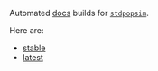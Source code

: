 Automated [docs](https://popsim-consortium.github.io/stdpopsim-docs/) builds for
[``stdpopsim``](https://github.com/popsim-consortium/stdpopsim/).

Here are:
- [stable](https://popsim-consortium.github.io/stdpopsim-docs/stable/index.html)
- [latest](https://popsim-consortium.github.io/stdpopsim-docs/latest/index.html)
